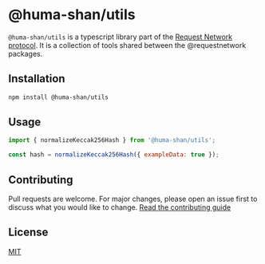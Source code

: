 # @huma-shan/utils

`@huma-shan/utils` is a typescript library part of the [Request Network protocol](https://github.com/RequestNetwork/requestNetwork).
It is a collection of tools shared between the @requestnetwork packages.

## Installation

```bash
npm install @huma-shan/utils
```

## Usage

```javascript
import { normalizeKeccak256Hash } from '@huma-shan/utils';

const hash = normalizeKeccak256Hash({ exampleData: true });
```

## Contributing

Pull requests are welcome. For major changes, please open an issue first to discuss what you would like to change.
[Read the contributing guide](/CONTRIBUTING.md)

## License

[MIT](/LICENSE)
